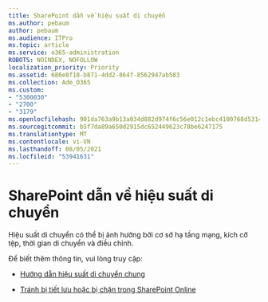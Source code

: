 ```yaml
---
title: SharePoint dẫn về hiệu suất di chuyển
ms.author: pebaum
author: pebaum
ms.audience: ITPro
ms.topic: article
ms.service: o365-administration
ROBOTS: NOINDEX, NOFOLLOW
localization_priority: Priority
ms.assetid: 686e8f18-b871-4dd2-864f-8562947ab583
ms.collection: Adm_O365
ms.custom:
- "5300030"
- "2700"
- "3179"
ms.openlocfilehash: 901da763a9b13a034d882d974f6c56e012c1ebc4100768d5314a2e8fa80bdb31
ms.sourcegitcommit: b5f7da89a650d2915dc652449623c78be6247175
ms.translationtype: MT
ms.contentlocale: vi-VN
ms.lasthandoff: 08/05/2021
ms.locfileid: "53941631"
---
```

# <a name="sharepoint-migration-performance-guidance"></a>SharePoint dẫn về hiệu suất di chuyển

Hiệu suất di chuyển có thể bị ảnh hưởng bởi cơ sở hạ tầng mạng, kích cỡ tệp, thời gian di chuyển và điều chỉnh.

Để biết thêm thông tin, vui lòng truy cập:

- [Hướng dẫn hiệu suất di chuyển chung](https://docs.microsoft.com/sharepointmigration/sharepoint-online-and-onedrive-migration-speed)

- [Tránh bị tiết lưu hoặc bị chặn trong SharePoint Online](https://docs.microsoft.com/sharepoint/dev/general-development/how-to-avoid-getting-throttled-or-blocked-in-sharepoint-online)

